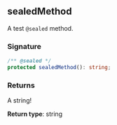 ## sealedMethod

A test `@sealed` method.

<a id="sealedmethod-signature"></a>

### Signature

```typescript
/** @sealed */
protected sealedMethod(): string;
```

<a id="sealedmethod-returns"></a>

### Returns

A string!

**Return type**: string
